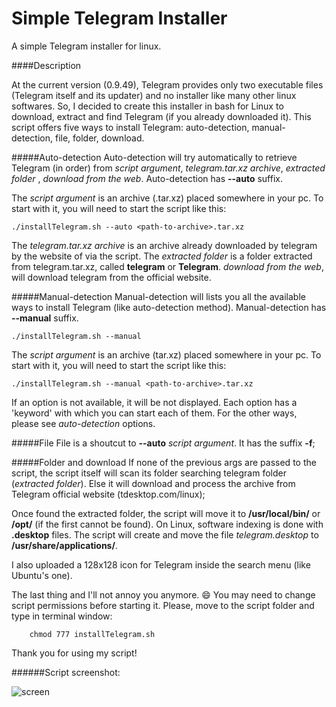 Simple Telegram Installer
======
A simple Telegram installer for linux.

####Description

At the current version (0.9.49), Telegram provides only two executable files (Telegram itself and its updater) and no installer like many other linux softwares. So, I decided to create this installer in bash for Linux to download, extract and find Telegram (if you already downloaded it).
This script offers five ways to install Telegram: auto-detection, manual-detection, file, folder, download.

#####Auto-detection
Auto-detection will try automatically to retrieve Telegram (in order) from _script argument_, _telegram.tar.xz archive_, _extracted folder_ , _download from the web_. Auto-detection has **--auto** suffix.

The _script argument_ is an archive (.tar.xz) placed somewhere in your pc. To start with it, you will need to start the script like this:

    ./installTelegram.sh --auto <path-to-archive>.tar.xz

The _telegram.tar.xz archive_ is an archive already downloaded by telegram by the website of via the script.
The _extracted folder_ is a folder extracted from telegram.tar.xz, called **telegram** or **Telegram**.
_download from the web_, will download telegram from the official website.

#####Manual-detection
Manual-detection will lists you all the available ways to install Telegram (like auto-detection method). Manual-detection has **--manual** suffix.

    ./installTelegram.sh --manual

The _script argument_ is an archive (tar.xz) placed somewhere in your pc. To start with it, you will need to start the script like this:

    ./installTelegram.sh --manual <path-to-archive>.tar.xz

If an option is not available, it will be not displayed. Each option has a 'keyword' with which you can start each of them.
For the other ways, please see _auto-detection_ options.


#####File
File is a shoutcut to **--auto** _script argument_. It has the suffix **-f**;


#####Folder and download
If none of the previous args are passed to the script, the script itself will scan its folder searching telegram folder (_extracted folder_). Else it will download and process the archive from Telegram official website (tdesktop.com/linux);


Once found the extracted folder, the script will move it to **/usr/local/bin/** or **/opt/** (if the first cannot be found).
On Linux, software indexing is done with **.desktop** files. The script will create and move the file _telegram.desktop_ to **/usr/share/applications/**.

I also uploaded a 128x128 icon for Telegram inside the search menu (like Ubuntu's one).

The last thing and I'll not annoy you anymore. :smile: You may need to change script permissions before starting it. Please, move to the script folder and type in terminal window:

        chmod 777 installTelegram.sh

Thank you for using my script!

######Script screenshot:

![screen](http://i.imgur.com/mBmej8y.png)
